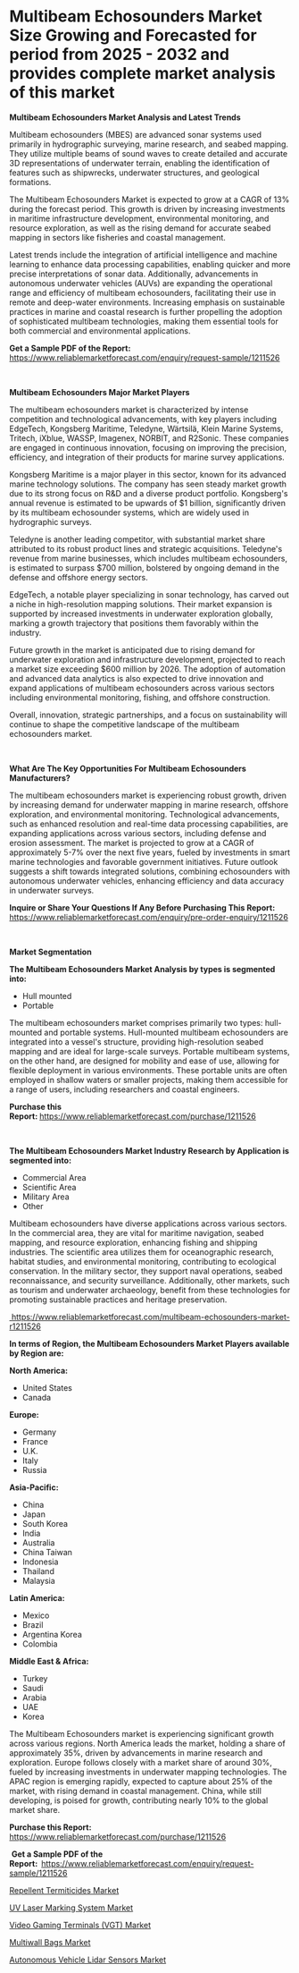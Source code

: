 <p><h1>Multibeam Echosounders Market Size Growing and Forecasted for period from 2025 - 2032 and provides complete market analysis of this market</h1></p><p><strong>Multibeam Echosounders Market Analysis and Latest Trends</strong></p>
<p><p>Multibeam echosounders (MBES) are advanced sonar systems used primarily in hydrographic surveying, marine research, and seabed mapping. They utilize multiple beams of sound waves to create detailed and accurate 3D representations of underwater terrain, enabling the identification of features such as shipwrecks, underwater structures, and geological formations.</p><p>The Multibeam Echosounders Market is expected to grow at a CAGR of 13% during the forecast period. This growth is driven by increasing investments in maritime infrastructure development, environmental monitoring, and resource exploration, as well as the rising demand for accurate seabed mapping in sectors like fisheries and coastal management. </p><p>Latest trends include the integration of artificial intelligence and machine learning to enhance data processing capabilities, enabling quicker and more precise interpretations of sonar data. Additionally, advancements in autonomous underwater vehicles (AUVs) are expanding the operational range and efficiency of multibeam echosounders, facilitating their use in remote and deep-water environments. Increasing emphasis on sustainable practices in marine and coastal research is further propelling the adoption of sophisticated multibeam technologies, making them essential tools for both commercial and environmental applications.</p></p>
<p><strong>Get a Sample PDF of the Report:&nbsp;</strong> <a href="https://www.reliablemarketforecast.com/enquiry/request-sample/1211526?utm_campaign=1097&utm_medium=2&utm_source=Github&utm_content=ia&utm_term=24032025&utm_id=multibeam-echosounders">https://www.reliablemarketforecast.com/enquiry/request-sample/1211526</a></p>
<p>&nbsp;</p>
<p><strong>Multibeam Echosounders Major Market Players</strong></p>
<p><p>The multibeam echosounders market is characterized by intense competition and technological advancements, with key players including EdgeTech, Kongsberg Maritime, Teledyne, Wärtsilä, Klein Marine Systems, Tritech, iXblue, WASSP, Imagenex, NORBIT, and R2Sonic. These companies are engaged in continuous innovation, focusing on improving the precision, efficiency, and integration of their products for marine survey applications.</p><p>Kongsberg Maritime is a major player in this sector, known for its advanced marine technology solutions. The company has seen steady market growth due to its strong focus on R&D and a diverse product portfolio. Kongsberg's annual revenue is estimated to be upwards of $1 billion, significantly driven by its multibeam echosounder systems, which are widely used in hydrographic surveys.</p><p>Teledyne is another leading competitor, with substantial market share attributed to its robust product lines and strategic acquisitions. Teledyne's revenue from marine businesses, which includes multibeam echosounders, is estimated to surpass $700 million, bolstered by ongoing demand in the defense and offshore energy sectors.</p><p>EdgeTech, a notable player specializing in sonar technology, has carved out a niche in high-resolution mapping solutions. Their market expansion is supported by increased investments in underwater exploration globally, marking a growth trajectory that positions them favorably within the industry.</p><p>Future growth in the market is anticipated due to rising demand for underwater exploration and infrastructure development, projected to reach a market size exceeding $600 million by 2026. The adoption of automation and advanced data analytics is also expected to drive innovation and expand applications of multibeam echosounders across various sectors including environmental monitoring, fishing, and offshore construction.</p><p>Overall, innovation, strategic partnerships, and a focus on sustainability will continue to shape the competitive landscape of the multibeam echosounders market.</p></p>
<p>&nbsp;</p>
<p><strong>What Are The Key Opportunities For Multibeam Echosounders Manufacturers?</strong></p>
<p><p>The multibeam echosounders market is experiencing robust growth, driven by increasing demand for underwater mapping in marine research, offshore exploration, and environmental monitoring. Technological advancements, such as enhanced resolution and real-time data processing capabilities, are expanding applications across various sectors, including defense and erosion assessment. The market is projected to grow at a CAGR of approximately 5-7% over the next five years, fueled by investments in smart marine technologies and favorable government initiatives. Future outlook suggests a shift towards integrated solutions, combining echosounders with autonomous underwater vehicles, enhancing efficiency and data accuracy in underwater surveys.</p></p>
<p><strong>Inquire or Share Your Questions If Any Before Purchasing This Report:</strong> <a href="https://www.reliablemarketforecast.com/enquiry/pre-order-enquiry/1211526?utm_campaign=1097&utm_medium=2&utm_source=Github&utm_content=ia&utm_term=24032025&utm_id=multibeam-echosounders">https://www.reliablemarketforecast.com/enquiry/pre-order-enquiry/1211526</a></p>
<p>&nbsp;</p>
<p><strong>Market Segmentation</strong></p>
<p><strong>The Multibeam Echosounders Market Analysis by types is segmented into:</strong></p>
<p><ul><li>Hull mounted</li><li>Portable</li></ul></p>
<p><p>The multibeam echosounders market comprises primarily two types: hull-mounted and portable systems. Hull-mounted multibeam echosounders are integrated into a vessel's structure, providing high-resolution seabed mapping and are ideal for large-scale surveys. Portable multibeam systems, on the other hand, are designed for mobility and ease of use, allowing for flexible deployment in various environments. These portable units are often employed in shallow waters or smaller projects, making them accessible for a range of users, including researchers and coastal engineers.</p></p>
<p><strong>Purchase this Report:&nbsp;</strong><a href="https://www.reliablemarketforecast.com/purchase/1211526?utm_campaign=1097&utm_medium=2&utm_source=Github&utm_content=ia&utm_term=24032025&utm_id=multibeam-echosounders">https://www.reliablemarketforecast.com/purchase/1211526</a></p>
<p>&nbsp;</p>
<p><strong>The Multibeam Echosounders Market Industry Research by Application is segmented into:</strong></p>
<p><ul><li>Commercial Area</li><li>Scientific Area</li><li>Military Area</li><li>Other</li></ul></p>
<p><p>Multibeam echosounders have diverse applications across various sectors. In the commercial area, they are vital for maritime navigation, seabed mapping, and resource exploration, enhancing fishing and shipping industries. The scientific area utilizes them for oceanographic research, habitat studies, and environmental monitoring, contributing to ecological conservation. In the military sector, they support naval operations, seabed reconnaissance, and security surveillance. Additionally, other markets, such as tourism and underwater archaeology, benefit from these technologies for promoting sustainable practices and heritage preservation.</p></p>
<p><a href="https://www.reliablemarketforecast.com/multibeam-echosounders-market-r1211526?utm_campaign=1097&utm_medium=2&utm_source=Github&utm_content=ia&utm_term=24032025&utm_id=multibeam-echosounders">&nbsp;https://www.reliablemarketforecast.com/multibeam-echosounders-market-r1211526</a></p>
<p><strong>In terms of Region, the Multibeam Echosounders Market Players available by Region are:</strong></p>
<p>
    <p> <strong> North America: </strong>
        <ul>
            <li>United States</li>
            <li>Canada</li>
        </ul>
        </p> 
    <p> <strong> Europe: </strong>
        <ul>
            <li>Germany</li>
            <li>France</li>
            <li>U.K.</li>
            <li>Italy</li>
            <li>Russia</li>
        </ul>
        </p> 
    <p> <strong> Asia-Pacific: </strong>
        <ul>
            <li>China</li>
            <li>Japan</li>
            <li>South Korea</li>
            <li>India</li>
            <li>Australia</li>
            <li>China Taiwan</li>
            <li>Indonesia</li>
            <li>Thailand</li>
            <li>Malaysia</li>
        </ul>
        </p> 
    <p> <strong> Latin America: </strong>
        <ul>
            <li>Mexico</li>
            <li>Brazil</li>
            <li>Argentina Korea</li>
            <li>Colombia</li>
        </ul>
        </p> 
    <p> <strong> Middle East & Africa: </strong>
        <ul>
            <li>Turkey</li>
            <li>Saudi</li>
            <li>Arabia</li>
            <li>UAE</li>
            <li>Korea</li>
        </ul>
    </p>
    </p>
<p><p>The Multibeam Echosounders market is experiencing significant growth across various regions. North America leads the market, holding a share of approximately 35%, driven by advancements in marine research and exploration. Europe follows closely with a market share of around 30%, fueled by increasing investments in underwater mapping technologies. The APAC region is emerging rapidly, expected to capture about 25% of the market, with rising demand in coastal management. China, while still developing, is poised for growth, contributing nearly 10% to the global market share.</p></p>
<p><strong>Purchase this Report: </strong><a href="https://www.reliablemarketforecast.com/purchase/1211526?utm_campaign=1097&utm_medium=2&utm_source=Github&utm_content=ia&utm_term=24032025&utm_id=multibeam-echosounders">https://www.reliablemarketforecast.com/purchase/1211526</a></p>
<p>&nbsp;<strong>Get a Sample PDF of the Report:&nbsp;&nbsp;</strong><a href="https://www.reliablemarketforecast.com/enquiry/request-sample/1211526?utm_campaign=1097&utm_medium=2&utm_source=Github&utm_content=ia&utm_term=24032025&utm_id=multibeam-echosounders">https://www.reliablemarketforecast.com/enquiry/request-sample/1211526</a></p>
<p><strong></strong></p>
<p><p><a href="https://github.com/kovasovitzzg/Market-Research-Report-List-1/blob/main/repellent-termiticides-market.md?utm_campaign=1097&utm_medium=2&utm_source=Github&utm_content=ia&utm_term=24032025&utm_id=multibeam-echosounders">Repellent Termiticides Market</a></p><p><a href="https://github.com/palenjeppecd/Market-Research-Report-List-1/blob/main/uv-laser-marking-system-market.md?utm_campaign=1097&utm_medium=2&utm_source=Github&utm_content=ia&utm_term=24032025&utm_id=multibeam-echosounders">UV Laser Marking System Market</a></p><p><a href="https://github.com/fendtdjunawo/Market-Research-Report-List-1/blob/main/video-gaming-terminals-vgt-market.md?utm_campaign=1097&utm_medium=2&utm_source=Github&utm_content=ia&utm_term=24032025&utm_id=multibeam-echosounders">Video Gaming Terminals (VGT) Market</a></p><p><a href="https://github.com/aarajlyre/Market-Research-Report-List-1/blob/main/multiwall-bags-market.md?utm_campaign=1097&utm_medium=2&utm_source=Github&utm_content=ia&utm_term=24032025&utm_id=multibeam-echosounders">Multiwall Bags Market</a></p><p><a href="https://github.com/raaschadonle/Market-Research-Report-List-1/blob/main/autonomous-vehicle-lidar-sensors-market.md?utm_campaign=1097&utm_medium=2&utm_source=Github&utm_content=ia&utm_term=24032025&utm_id=multibeam-echosounders">Autonomous Vehicle Lidar Sensors Market</a></p></p>
